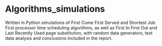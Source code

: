 # Algorithms_simulations
Written in Python simulations of First Come First Served and Shortest Job First processor time scheduling algorithms, as well as First In First Out and Last Recently Used page substitution, with random data generators, test data analysis and conclusions included in the report.

